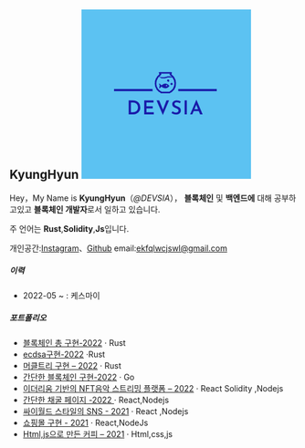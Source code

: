 ## KyungHyun ![메인](/img/메인.png)

Hey，My Name is **KyungHyun**（_@DEVSIA_），
**블록체인** 및 **백엔드에** 대해 공부하고있고 **블록체인 개발자**로서 일하고 있습니다.

주 언어는 **Rust**,**Solidity**,**Js**입니다.

개인공간:[Instagram](https://www.instagram.com/hyun__dev/)、[Github](https://github.com/kyunghyunHah)
email:ekfqlwcjswl@gmail.com

##### 이력

- 2022-05 ~ : 케스마이

##### 포트폴리오

- [블록체인 총 구현-2022][9] · Rust
- [ecdsa구현-2022][8] ·Rust
- [머클트리 구현 – 2022][7] · Rust
- [간단한 블록체인 구현-2022][6] · Go
- [이더리움 기반의 NFT음악 스트리밍 플랫폼 – 2022][5] · React Solidity ,Nodejs
- [간단한 채굴 페이지 -2022 ][4] · React,Nodejs
- [싸이월드 스타일의 SNS - 2021][3] · React ,Nodejs
- [쇼핑몰 구현 - 2021][2] · React,NodeJs
- [Html,js으로 만든 커피 – 2021][1] · Html,css,js

[1]: https://github.com/kyunghyunHan/projectspace
[2]: https://github.com/3eteam/3eteamproject
[3]: https://github.com/pl2hteam/pl2hproject
[4]: https://github.com/MiMigibletss/MIMI
[5]: https://github.com/TeamConst/const
[6]: https://github.com/kyunghyunHan/blockchain
[7]: https://github.com/kyunghyunHan/Merkle_Tree
[8]: https://github.com/kyunghyunHan/ecdsa
[9]: https://github.com/kyunghyunHan/Block_Chain

